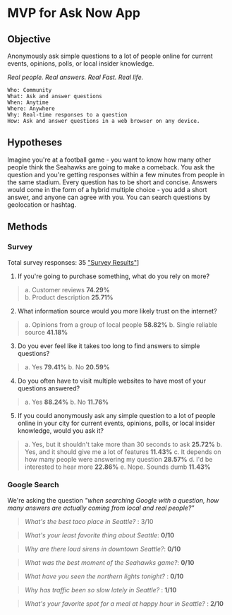 # MVP for Ask Now App

## Objective
Anonymously ask simple questions to a lot of people online for current events, opinions, polls, or local insider knowledge.

*Real people. Real answers. Real Fast. Real life.*

```
Who: Community
What: Ask and answer questions
When: Anytime
Where: Anywhere
Why: Real-time responses to a question
How: Ask and answer questions in a web browser on any device.
```

## Hypotheses  

Imagine you're at a football game - you want to know how many other people think the Seahawks are going to make a comeback. You ask the question and you're getting responses within a few minutes from people in the same stadium. Every question has to be short and concise. Answers would come in the form of a hybrid multiple choice - you add a short answer, and anyone can agree with you. You can search questions by geolocation or hashtag.

## Methods

### Survey
Total survey responses: 35
["Survey Results"](https://www.surveymonkey.com/results/SM-YXJDGDLV/)]

1. If you're going to purchase something, what do you rely on more?
  >a. Customer reviews **74.29%**  
  >b. Product description **25.71%**

2. What information source would you more likely trust on the internet?
  >a. Opinions from a group of local people **58.82%**
  >b. Single reliable source **41.18%**

3. Do you ever feel like it takes too long to find answers to simple questions?
  >a. Yes **79.41%**
  >b. No **20.59%**

4. Do you often have to visit multiple websites to have most of your questions answered?
  >a. Yes **88.24%**
  >b. No **11.76%**

5. If you could anonymously ask any simple question to a lot of people online in your city for current events, opinions, polls, or local insider knowledge, would you ask it?
  >a. Yes, but it shouldn't take more than 30 seconds to ask **25.72%**
  >b. Yes, and it should give me a lot of features **11.43%**
  >c. It depends on how many people were answering my question **28.57%**
  >d. I'd be interested to hear more **22.86%**
  >e. Nope. Sounds dumb **11.43%**


### Google Search

We're asking the question *"when searching Google with a question, how many answers are actually coming from local and real people?"*

>*What's the best taco place in Seattle?* : 3/10

>*What's your least favorite thing about Seattle*: **0/10**

>*Why are there loud sirens in downtown Seattle?*: **0/10**

>*What was the best moment of the Seahawks game?*: **0/10**

>*What have you seen the northern lights tonight?* : **0/10**

>*Why has traffic been so slow lately in Seattle?* : **1/10**

>*What's your favorite spot for a meal at happy hour in Seattle?* : **2/10**
